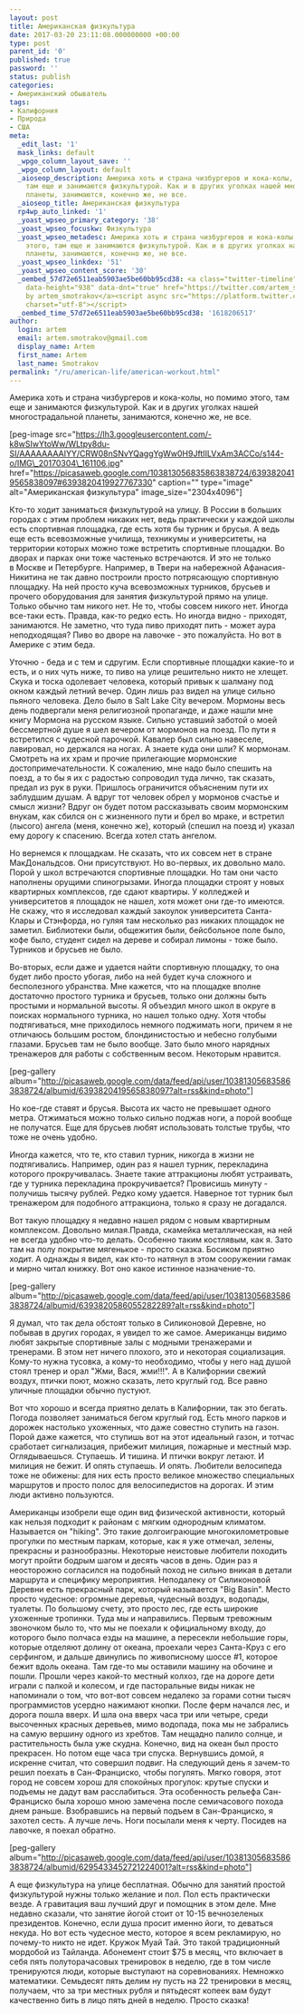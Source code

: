 ```yaml
---
layout: post
title: Американская физкультура
date: 2017-03-20 23:11:08.000000000 +00:00
type: post
parent_id: '0'
published: true
password: ''
status: publish
categories:
- Американский обыватель
tags:
- Калифорния
- Природа
- США
meta:
  _edit_last: '1'
  mask_links: default
  _wpgo_column_layout_save: ''
  _wpgo_column_layout: default
  _aioseop_description: Америка хоть и страна чизбургеров и кока-колы, но помимо этого,
    там еще и занимаются физкультурой. Как и в других уголках нашей многострадальной
    планеты, занимаются, конечно же, не все.
  _aioseop_title: Американская физкультура
  rp4wp_auto_linked: '1'
  _yoast_wpseo_primary_category: '38'
  _yoast_wpseo_focuskw: Физкультура
  _yoast_wpseo_metadesc: Америка хоть и страна чизбургеров и кока-колы, но помимо
    этого, там еще и занимаются физкультурой. Как и в других уголках нашей многострадальной
    планеты, занимаются, конечно же, не все.
  _yoast_wpseo_linkdex: '51'
  _yoast_wpseo_content_score: '30'
  _oembed_57d72e6511eab5903ae5be60bb95cd38: <a class="twitter-timeline" data-width="625"
    data-height="938" data-dnt="true" href="https://twitter.com/artem_smotrakov?ref_src=twsrc%5Etfw">Tweets
    by artem_smotrakov</a><script async src="https://platform.twitter.com/widgets.js"
    charset="utf-8"></script>
  _oembed_time_57d72e6511eab5903ae5be60bb95cd38: '1618206517'
author:
  login: artem
  email: artem.smotrakov@gmail.com
  display_name: Artem
  first_name: Artem
  last_name: Smotrakov
permalink: "/ru/american-life/american-workout.html"
---
```

Америка хоть и страна чизбургеров и кока-колы, но помимо этого, там еще и занимаются физкультурой. Как и в других уголках нашей многострадальной планеты, занимаются, конечно же, не все.

[peg-image src="https://lh3.googleusercontent.com/-k8wSIwYtoWw/WLtpy8du-SI/AAAAAAAAIYY/CRW08nSNvYQaggYgWw0H9JftIILVxAm3ACCo/s144-o/IMG\_20170304\_161106.jpg" href="https://picasaweb.google.com/103813056835863838724/6393820419565838097#6393820419927767330" caption="" type="image" alt="Американская физкультура" image\_size="2304x4096"]

<!--more-->

Кто-то ходит заниматься физкультурой на улицу. В России в больших городах с этим проблем никаких нет, ведь практически у каждой школы есть спортивная площадка, где есть хотя бы турник и брусья. А ведь еще есть всевозможные училища, техникумы и университеты, на территории которых можно тоже встретить спортивные площадки. Во дворах и парках они тоже частенько встречаются. И это не только в&nbsp;Москве и Петербурге. Например, в Твери на набережной Афанасия-Никитина не так давно построили просто потрясающую спортивную площадку. На ней просто куча всевозможных турников, брусьев и прочего оборудования для занятия физкультурой прямо на улице. Только обычно там никого нет. Не то, чтобы совсем никого нет. Иногда все-таки есть. Правда, как-то редко есть. Но иногда видно - приходят, занимаются. Не заметно, что туда пиво приходят пить - может аура неподходящая? Пиво во дворе на лавочке - это пожалуйста. Но вот в Америке с этим беда.

Уточню - беда и с тем и сдругим. Если спортивные площадки какие-то и есть, и о них чуть ниже, то пиво на улице решительно никто не хлещет. Скука и тоска одолевает человека, который привык к шалману под окном каждый летний вечер. Один лишь раз видел на улице сильно пьяного человека. Дело было в Salt Lake City вечером. Мормоны весь день подвергали меня религиозной пропаганде, и даже нашли мне книгу Мормона на русском языке. Сильно уставший заботой о моей бессмертной душе я&nbsp;шел вечером от мормонов на поезд. По пути я встретился с чудесной парочкой. Кавалер был сильно навеселе, лавировал, но держался на ногах. А знаете куда они шли? К мормонам. Смотреть на их храм и прочие прилегающие мормонские достопримечательности. К сожалению, мне надо было спешить на поезд, а то бы я их с радостью сопроводил туда лично, так сказать, предал из рук в руки. Пришлось ограничится объясненим пути их заблудшим душам. А вдруг тот человек обрел у мормонов счастье и смысл жизни? Вдруг он будет потом рассказывать своим мормонским внукам, как сбился он с жизненного пути и брел во мраке, и встретил (лысого) ангела (меня, конечно же), который (спешил на поезд и) указал ему дорогу к спасению. Всегда хотел стать ангелом.

Но вернемся к площадкам. Не сказать, что их совсем нет в стране МакДональдсов. Они присутствуют. Но во-первых, их довольно мало. Порой у школ встречаются спортивные площадки. Но там они часто наполнены орущими спиногрызами. Иногда площадки строят у новых квартирных комплексов, где сдают квартиры. У колледжей и университетов я площадок не нашел, хотя может&nbsp;они где-то имеются. Не скажу, что я исследовал каждый закоулок университета Санта-Клары и Стэнфорда, но гуляя там несколько раз никаких площадок не заметил. Библиотеки были, общежития были, бейсбольное поле было, кофе было, студент сидел на дереве и собирал лимоны - тоже было. Турников и брусьев не было.

Во-вторых, если даже и удается найти спортивную площадку, то она будет либо просто убогая, либо на ней будет куча сложного и бесполезного убранства. Мне кажется,&nbsp;что на площадке вполне достаточно простого турника и брусьев, только они должны быть простыми и нормальной высоты. Я объездил много школ в округе в поисках нормального турника, но нашел только одну. Хотя чтобы подтягиваться, мне приходилось немного поджимать ноги, причем&nbsp;я не отличаюсь большим ростом, блондинистостью и небесно голубыми глазами. Брусьев там не было вообще. Зато было много нарядных тренажеров для работы с собственным весом. Некоторым нравится.

[peg-gallery album="http://picasaweb.google.com/data/feed/api/user/103813056835863838724/albumid/6393820419565838097?alt=rss&kind=photo"]

Но кое-где ставят и брусья. Высота их часто не превышает одного метра. Отжиматься можно только сильно поджав ноги, а порой вообще не получатся. Еще для брусьев любят использовать толстые трубы, что тоже не очень удобно.

Иногда кажется, что те, кто ставил турник, никогда в жизни не подтягивались. Например, один раз я нашел турник, перекладина которого прокручивалась. Знаете такие аттракционы любят устраивать, где у турника перекладина прокручивается? Провисишь минуту - получишь тысячу рублей. Редко кому удается. Наверное тот турник был тренажером для подобного аттракциона, только я сразу не догадался.

Вот такую площадку я недавно нашел рядом с новым квартирным комплексом. Довольно милая.Правда, скамейка металлическая, на ней не всегда удобно что-то делать. Особенно таким костлявым, как я. Зато там на полу покрытие мягенькое - просто сказка. Босиком приятно ходит. А однажды я видел, как кто-то натянул в этом сооружении гамак и мирно читал книжку. Вот оно какое истинное назначение-то.

[peg-gallery album="http://picasaweb.google.com/data/feed/api/user/103813056835863838724/albumid/6393820586055282289?alt=rss&kind=photo"]

Я думал, что так дела обстоят только в Силиконовой Деревне, но побывав в других городах, я увидел то же самое. Американцы видимо любят закрытые спортивные залы с модными тренажерами и тренерами. В этом нет ничего плохого, это и некоторая социализация. Кому-то нужна тусовка, а кому-то необходимо, чтобы у него над душой стоял тренер и орал "Жми, Вася, жми!!!". А в Калифорнии свежий воздух, птички поют, можно сказать, лето круглый год. Все равно уличные площадки обычно пустуют.

Вот что хорошо и всегда приятно делать в Калифорнии, так это бегать. Погода позволяет заниматься бегом круглый год. Есть много парков и дорожек настолько ухоженных, что даже совестно ступить на газон. Порой даже кажется, что ступишь вот на этот идеальный газон, и тотчас сработает сигнализация, прибежит милиция, пожарные и местный мэр. Оглядываешься. Ступаешь. И тишина. И птички вокруг летают. И милиция не бежит. И опять ступаешь. И опять. Любители велосипеда тоже не обижены: для них есть просто великое множество специальных маршрутов и просто полос для велосипедистов на дорогах. И этим люди активно пользуются.

Американцы изобрели еще один вид физической активности, который как нельзя подходит к районам с мягким однородным климатом. Называется он "hiking". Это такие долгоиграющие многокилометровые прогулки по местным паркам, которые, как я уже отмечал, зелены, прекрасны и разнообразны. Некоторые неистовые любители походить могут пройти&nbsp;бодрым шагом и десять часов в день. Один раз я неосторожно согласился на подобный поход не&nbsp;сильно вникая в детали маршрута и специфику мероприятия. Неподалеку от Силиконовой Деревни есть прекрасный парк, который называется "Big Basin". Место просто чудесное: огромные деревья, чудесный воздух, водопады, туалеты. По большому счету, это просто лес, где есть широкие ухоженные тропинки. Туда мы и направились. Первым тревожным звоночком было то, что мы не поехали к официальному входу, до которого было полчаса езды на машине, а пересекли небольшие горы, которые отделяют долину от океана, проехали через Санта-Круз с его серфингом, и дальше двинулись по живописному&nbsp;шоссе #1, которое бежит вдоль океана. Там где-то мы оставили машину на обочине и пошли. Прошли через какой-то местный колхоз, где на дороге дети играли с палкой и колесом, и где пасторальные виды никак&nbsp;не напоминали о том, что вот-вот&nbsp;совсем недалеко за горами сотни тысяч программистов усердно нажимают кнопки. После ферм начался лес, и дорога пошла вверх. И шла она вверх часа три или четыре, среди высоченных красных деревьев, мимо водопада, пока мы не забрались на самую вершину одного из хребтов. Там нещадно палило солнце, и растительность была уже скудна. Конечно, вид на океан был просто прекрасен. Но потом еще часа три спуска. Вернувшись домой, я искренне считал, что совершил подвиг. На следующий день я зачем-то решил поехать в Сан-Франциско, чтобы погулять. Мягко говоря, этот город не совсем хорош для спокойных прогулок: крутые спуски и подъемы не дадут вам расслабиться. Эта особенность рельефа Сан-Франциско была хорошо мною замечена после семичасового похода днем раньше. Взобравшись на первый подъем в Сан-Франциско, я захотел сесть. А лучше лечь. Ноги посылали меня к черту. Посидев на лавочке, я поехал обратно.

[peg-gallery album="http://picasaweb.google.com/data/feed/api/user/103813056835863838724/albumid/6295433452721224001?alt=rss&kind=photo"]

А еще физкультура на улице бесплатная.&nbsp;Обычно для занятий простой физкультурой нужны только желание и пол. Пол есть практически везде. А гравитация ваш лучший друг и помощник в этом деле. Мне недавно сказали, что занятие йогой стоит от 10-15 вечнозеленых президентов. Конечно, если душа просит именно йоги, то деваться некуда. Но&nbsp;вот есть чудесное место, которое я всем рекламирую, но почему-то никто не идет. Кружок Муай Тай. Это такой традиционный мордобой из Тайланда. Абонемент стоит $75 в месяц, что включает в себя пять полуторачасовых тренировок в неделю, где в том числе тренируются люди, которые выступают на соревнованиях. Немножко математики. Семьдесят пять делим ну пусть на 22 тренировки в месяц, получаем, что за три местных рубля и пятьдесят копеек вам будут качественно бить в лицо пять дней в неделю. Просто сказка!

